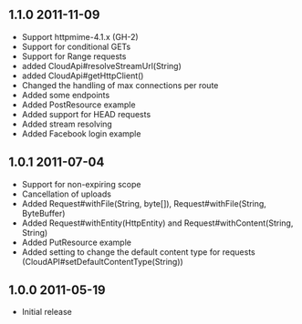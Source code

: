 ## 1.1.0 2011-11-09

  * Support httpmime-4.1.x (GH-2)
  * Support for conditional GETs
  * Support for Range requests
  * added CloudApi#resolveStreamUrl(String)
  * added CloudApi#getHttpClient()
  * Changed the handling of max connections per route
  * Added some endpoints
  * Added PostResource example
  * Added support for HEAD requests
  * Added stream resolving
  * Added Facebook login example

## 1.0.1 2011-07-04

  * Support for non-expiring scope
  * Cancellation of uploads
  * Added Request#withFile(String, byte[]), Request#withFile(String, ByteBuffer)
  * Added Request#withEntity(HttpEntity) and Request#withContent(String, String)
  * Added PutResource example
  * Added setting to change the default content type for requests
    (CloudAPI#setDefaultContentType(String))

## 1.0.0 2011-05-19

  * Initial release
